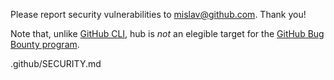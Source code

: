 Please report security vulnerabilities to mislav@github.com. Thank you!

Note that, unlike [GitHub CLI](https://github.com/cli/cli), hub is _not_ an elegible target for the [GitHub Bug Bounty program](https://hackerone.com/github).

.github/SECURITY.md
